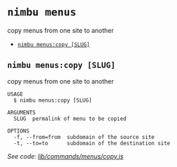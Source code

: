 `nimbu menus`
=============

copy menus from one site to another

* [`nimbu menus:copy [SLUG]`](#nimbu-menuscopy-slug)

## `nimbu menus:copy [SLUG]`

copy menus from one site to another

```
USAGE
  $ nimbu menus:copy [SLUG]

ARGUMENTS
  SLUG  permalink of menu to be copied

OPTIONS
  -f, --from=from  subdomain of the source site
  -t, --to=to      subdomain of the destination site
```

_See code: [lib/commands/menus/copy.js](https://github.com/zenjoy/nimbu-toolbelt/blob/v5.0.0-alpha.0/lib/commands/menus/copy.js)_
